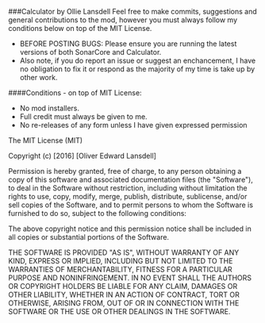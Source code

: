 ###Calculator by Ollie Lansdell
Feel free to make commits, suggestions and general contributions to the mod, however you must always follow my conditions below on top of the MIT License.

- BEFORE POSTING BUGS: Please ensure you are running the latest versions of both SonarCore and Calculator.
- Also note, if you do report an issue or suggest an enchancement, I have no obligation to fix it or respond as the majority of my time is take up by other work.

  
####Conditions - on top of MIT License:
  - No mod installers.
  - Full credit must always be given to me.
  - No re-releases of any form unless I have given expressed permission

The MIT License (MIT)

Copyright (c) [2016] [Oliver Edward Lansdell]

Permission is hereby granted, free of charge, to any person obtaining a copy
of this software and associated documentation files (the "Software"), to deal
in the Software without restriction, including without limitation the rights
to use, copy, modify, merge, publish, distribute, sublicense, and/or sell
copies of the Software, and to permit persons to whom the Software is
furnished to do so, subject to the following conditions:

The above copyright notice and this permission notice shall be included in all
copies or substantial portions of the Software.

THE SOFTWARE IS PROVIDED "AS IS", WITHOUT WARRANTY OF ANY KIND, EXPRESS OR
IMPLIED, INCLUDING BUT NOT LIMITED TO THE WARRANTIES OF MERCHANTABILITY,
FITNESS FOR A PARTICULAR PURPOSE AND NONINFRINGEMENT. IN NO EVENT SHALL THE
AUTHORS OR COPYRIGHT HOLDERS BE LIABLE FOR ANY CLAIM, DAMAGES OR OTHER
LIABILITY, WHETHER IN AN ACTION OF CONTRACT, TORT OR OTHERWISE, ARISING FROM,
OUT OF OR IN CONNECTION WITH THE SOFTWARE OR THE USE OR OTHER DEALINGS IN THE
SOFTWARE.
